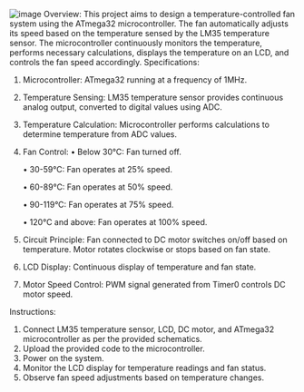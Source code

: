 ![image](https://github.com/Belalhossam7100/Fan-Controller-system/assets/141184780/75c59a8b-5289-4184-af94-a68eff9b4f4f)
Overview: This project aims to design a temperature-controlled fan system using the ATmega32 microcontroller. The fan automatically adjusts its speed based on the temperature sensed by the LM35 temperature sensor. The microcontroller continuously monitors the temperature, performs necessary calculations, displays the temperature on an LCD, and controls the fan speed accordingly.
Specifications:
1.	Microcontroller: ATmega32 running at a frequency of 1MHz.
2.	Temperature Sensing: LM35 temperature sensor provides continuous analog output, converted to digital values using ADC.
3.	Temperature Calculation: Microcontroller performs calculations to determine temperature from ADC values.
4.	Fan Control:
    •	Below 30°C: Fan turned off.

    •	30-59°C: Fan operates at 25% speed.

    •	60-89°C: Fan operates at 50% speed.

    •	90-119°C: Fan operates at 75% speed.

    •	120°C and above: Fan operates at 100% speed.

6.	Circuit Principle: Fan connected to DC motor switches on/off based on temperature. Motor rotates clockwise or stops based on fan state.
7.	LCD Display: Continuous display of temperature and fan state.
8.	Motor Speed Control: PWM signal generated from Timer0 controls DC motor speed.


Instructions:
1.	Connect LM35 temperature sensor, LCD, DC motor, and ATmega32 microcontroller as per the provided schematics.
2.	Upload the provided code to the microcontroller.
3.	Power on the system.
4.	Monitor the LCD display for temperature readings and fan status.
5.	Observe fan speed adjustments based on temperature changes.
